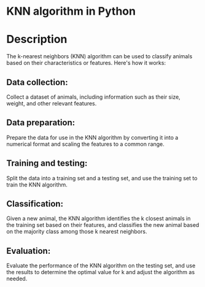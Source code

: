 # KNN algorithm in Python

# Description

The k-nearest neighbors (KNN) algorithm can be used to classify animals based on their characteristics or features. Here's how it works:

## Data collection:

Collect a dataset of animals, including information such as their size, weight, and other relevant features.

## Data preparation:

Prepare the data for use in the KNN algorithm by converting it into a numerical format and scaling the features to a common range.

## Training and testing:

Split the data into a training set and a testing set, and use the training set to train the KNN algorithm.

## Classification:

Given a new animal, the KNN algorithm identifies the k closest animals in the training set based on their features, and classifies the new animal based on the majority class among those k nearest neighbors.

## Evaluation:

Evaluate the performance of the KNN algorithm on the testing set, and use the results to determine the optimal value for k and adjust the algorithm as needed.
